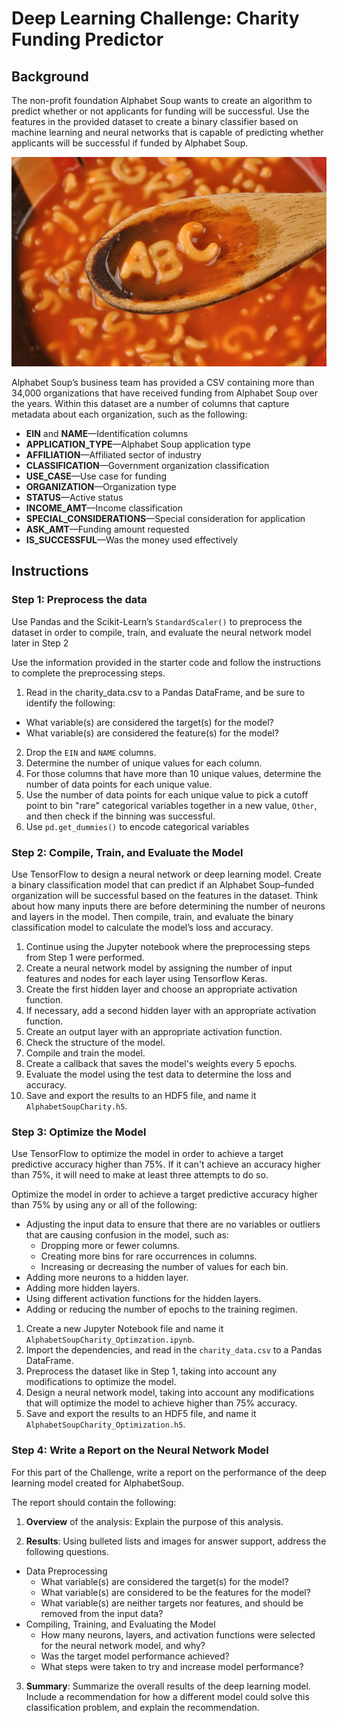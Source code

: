 # Deep Learning Challenge: Charity Funding Predictor

## Background

The non-profit foundation Alphabet Soup wants to create an algorithm to predict whether or not applicants for funding will be successful.  Use the features in the provided dataset to create a binary classifier based on machine learning and neural networks that is capable of predicting whether applicants will be successful if funded by Alphabet Soup.

![alphabet_soup](Images/alphabet_soup.png)

Alphabet Soup’s business team has provided a CSV containing more than 34,000 organizations that have received funding from Alphabet Soup over the years. Within this dataset are a number of columns that capture metadata about each organization, such as the following:

* **EIN** and **NAME**—Identification columns
* **APPLICATION_TYPE**—Alphabet Soup application type
* **AFFILIATION**—Affiliated sector of industry
* **CLASSIFICATION**—Government organization classification
* **USE_CASE**—Use case for funding
* **ORGANIZATION**—Organization type
* **STATUS**—Active status
* **INCOME_AMT**—Income classification
* **SPECIAL_CONSIDERATIONS**—Special consideration for application
* **ASK_AMT**—Funding amount requested
* **IS_SUCCESSFUL**—Was the money used effectively

## Instructions

### Step 1: Preprocess the data

Use Pandas and the Scikit-Learn’s `StandardScaler()` to preprocess the dataset in order to compile, train, and evaluate the neural network model later in Step 2

Use the information provided in the starter code and follow the instructions to complete the preprocessing steps.

1. Read in the charity_data.csv to a Pandas DataFrame, and be sure to identify the following:
  * What variable(s) are considered the target(s) for the model?
  * What variable(s) are considered the feature(s) for the model?
2. Drop the `EIN` and `NAME` columns.
3. Determine the number of unique values for each column.
4. For those columns that have more than 10 unique values, determine the number of data points for each unique value.
6. Use the number of data points for each unique value to pick a cutoff point to bin "rare" categorical variables together in a new value, `Other`, and then check if the binning was successful.
7. Use `pd.get_dummies()` to encode categorical variables

### Step 2: Compile, Train, and Evaluate the Model

Use TensorFlow to design a neural network or deep learning model.  Create a binary classification model that can predict if an Alphabet Soup–funded organization will be successful based on the features in the dataset. Think about how many inputs there are before determining the number of neurons and layers in the model. Then compile, train, and evaluate the binary classification model to calculate the model’s loss and accuracy.

1. Continue using the Jupyter notebook where the preprocessing steps from Step 1 were performed.
2. Create a neural network model by assigning the number of input features and nodes for each layer using Tensorflow Keras.
3. Create the first hidden layer and choose an appropriate activation function.
4. If necessary, add a second hidden layer with an appropriate activation function.
5. Create an output layer with an appropriate activation function.
6. Check the structure of the model.
7. Compile and train the model.
8. Create a callback that saves the model's weights every 5 epochs.
9. Evaluate the model using the test data to determine the loss and accuracy.
10. Save and export the results to an HDF5 file, and name it `AlphabetSoupCharity.h5`.

### Step 3: Optimize the Model

Use TensorFlow to optimize the model in order to achieve a target predictive accuracy higher than 75%. If it can't achieve an accuracy higher than 75%, it will need to make at least three attempts to do so.

Optimize the model in order to achieve a target predictive accuracy higher than 75% by using any or all of the following:

* Adjusting the input data to ensure that there are no variables or outliers that are causing confusion in the model, such as:
  * Dropping more or fewer columns.
  * Creating more bins for rare occurrences in columns.
  * Increasing or decreasing the number of values for each bin.
* Adding more neurons to a hidden layer.
* Adding more hidden layers.
* Using different activation functions for the hidden layers.
* Adding or reducing the number of epochs to the training regimen.

1. Create a new Jupyter Notebook file and name it `AlphabetSoupCharity_Optimzation.ipynb`.
2. Import the dependencies, and read in the `charity_data.csv` to a Pandas DataFrame.
3. Preprocess the dataset like in Step 1, taking into account any modifications to optimize the model.
4. Design a neural network model, taking into account any modifications that will optimize the model to achieve higher than 75% accuracy.
5. Save and export the results to an HDF5 file, and name it `AlphabetSoupCharity_Optimization.h5`.

### Step 4: Write a Report on the Neural Network Model

For this part of the Challenge, write a report on the performance of the deep learning model created for AlphabetSoup.

The report should contain the following:

1. **Overview** of the analysis: Explain the purpose of this analysis.

2. **Results**: Using bulleted lists and images for answer support, address the following questions.

  * Data Preprocessing
    * What variable(s) are considered the target(s) for the model?
    * What variable(s) are considered to be the features for the model?
    * What variable(s) are neither targets nor features, and should be removed from the input data?
  * Compiling, Training, and Evaluating the Model
    * How many neurons, layers, and activation functions were selected for the neural network model, and why?
    * Was the target model performance achieved?
    * What steps were taken to try and increase model performance?

3. **Summary**: Summarize the overall results of the deep learning model. Include a recommendation for how a different model could solve this classification problem, and explain the recommendation.